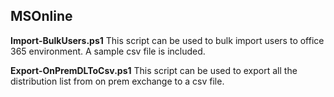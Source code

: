 ## MSOnline
__Import-BulkUsers.ps1__ This script can be used to bulk import users to office 365 environment. A sample csv file is included.

__Export-OnPremDLToCsv.ps1__ This script can be used to export all the distribution list from on prem exchange to a csv file.
